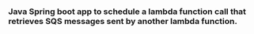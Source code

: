 ### Java  Spring boot app to schedule a lambda function call that retrieves SQS messages sent by another lambda function.